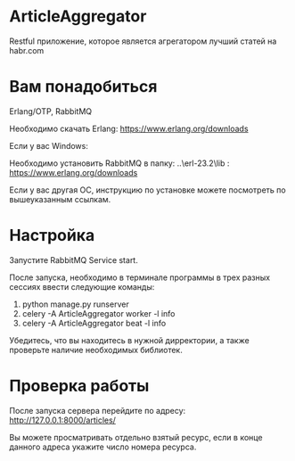 # ArticleAggregator
Restful приложение, которое является агрегатором лучший статей на habr.com

# Вам понадобиться
Erlang/OTP, RabbitMQ  

Необходимо скачать Erlang: https://www.erlang.org/downloads

Если у вас Windows:

Необходимо  установить RabbitMQ в папку: ..\erl-23.2\lib : https://www.erlang.org/downloads

Если у вас другая ОС, инструкцию по установке можете посмотреть по вышеуказанным ссылкам.

# Настройка
Запустите RabbitMQ Service start.

После запуска, необходимо в терминале программы в трех разных сессиях ввести следующие команды:
1. python manage.py runserver 
2. celery -A ArticleAggregator worker  -l info
3. celery -A ArticleAggregator beat  -l info


Убедитесь, что вы находитесь в нужной дирректории, а также проверьте наличие необходимых библиотек.

# Проверка работы
После запуска сервера перейдите по адресу: http://127.0.0.1:8000/articles/

Вы можете просматривать отдельно взятый ресурс, если в конце данного адреса укажите число номера ресурса. 
